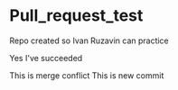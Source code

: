 # Pull_request_test
Repo created so Ivan Ruzavin can practice

Yes I've succeeded

This is merge conflict
This is new commit
